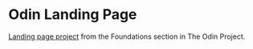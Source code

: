 # Odin Landing Page

[Landing page project](https://www.theodinproject.com/lessons/foundations-landing-page) from the Foundations section in The Odin Project.
